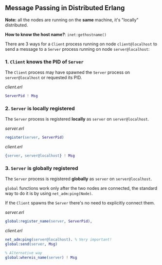 ## Message Passing in Distributed Erlang

**Note:** all the nodes are running on the **same** machine,
it's "locally" distributed.

**How to know the host name?**: `inet:gethostname()`

There are 3 ways for a `Client` process running on node `client@localhost` to send
a message to a `Server` process running on node `server@localhost`:

### 1. `Client` knows the PID of `Server`

The `Client` process may have spawned the `Server` process
on `server@localhost` or requested its PID.

*client.erl*

```erlang
ServerPid ! Msg
```

### 2. `Server` is locally registered

The `Server` process is registered **locally** as `server` on `server@localhost`.

*server.erl*

```erlang
register(server, ServerPid)
```

*client.erl*

```erlang
{server, server@localhost} ! Msg
```

### 3. `Server` is globally registered

The `Server` process is registered **globally** as `server` on `server@localhost`.

`global` functions work only after the two nodes are connected,
the standard way to do it is by using `net_adm:ping(Node)`.

If the `Client` spawns the `Server` there's no need to explicitly connect them.

*server.erl*

```erlang
global:register_name(server, ServerPid),
```

*client.erl*

```erlang
net_adm:ping(server@localhost). % Very important!
global:send(server, Msg)

% Alternative way
global:whereis_name(server) ! Msg
```
